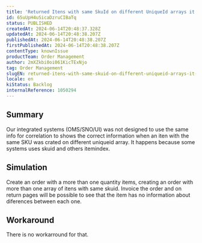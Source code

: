 ```yaml
---
title: 'Returned Itens with same SkuId on different UniqueId arrays it is not visible properly'
id: 65uUpH4uSicaDzruCIBaTq
status: PUBLISHED
createdAt: 2024-06-14T20:48:37.328Z
updatedAt: 2024-06-14T20:48:38.207Z
publishedAt: 2024-06-14T20:48:38.207Z
firstPublishedAt: 2024-06-14T20:48:38.207Z
contentType: knownIssue
productTeam: Order Management
author: 2mXZkbi0oi061KicTExNjo
tag: Order Management
slugEN: returned-itens-with-same-skuid-on-different-uniqueid-arrays-it-is-not-visible-properly
locale: en
kiStatus: Backlog
internalReference: 1050294
---
```


## Summary


Our integrated systems (OMS/SNO/UI) was not designed to use the same info for correlation to shows the correct information when an iten with the same SKU was crated on different uniqueid array. It happens because some systems uses skuid and others itemindex.


##

## Simulation


Create an order with a more than one quantity items, creating an order with more than one array of itens with same skuid. Invoice the order and on return pages will be possible to see that the item has no information about diferences between each one.


##

## Workaround


There is no workarround for that.





